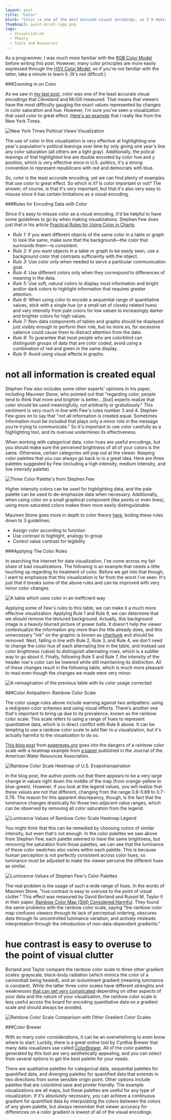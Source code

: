 ```yaml
---
layout: post
title: "Color"
blurb: "Color is one of the most misused visual encodings, so I'm dedicating an entire post on its dos and don'ts."
thumbnail: paint-brush-logo.png
tags: 
  - Visualization
  - Theory
  - Tools and Resources
---
```


As a programmer, I was much more familiar with the [RGB Color Model](https://en.wikipedia.org/wiki/RGB_color_model) before writing this post. However, many color principles are more easily expressed through the [HSV Color Model](https://en.wikipedia.org/wiki/HSL_and_HSV), so if you're not familiar with the latter, take a minute to learn it. (It's not difficult.)

###Zooming in on Color

As we saw in [my last post](http://www.datajourneyman.com/2016/03/07/visual-encodings.html), color was one of the least accurate visual encodings that Cleveland and McGill measured. That means that viewers have the most difficulty gauging the exact values represented by changes in color saturation and hue. However, I'm sure you've seen a visualization that used color to great effect. [Here's an example](http://www.nytimes.com/interactive/2014/07/08/upshot/how-the-year-you-were-born-influences-your-politics.html?abt=0002&abg=1) that I really like from the New York Times.

<img alt="New York Times Political Views Visualization" src="/img/nyt-political-views-visualization.png" class="full-size">

The use of color in this visualization is very effective at highlighting one year's population's political leanings over time by only giving one year's line any color saturation (all others are a light gray). Additionally, the polical leanings of that highlighted line are double encoded by color hue and y position, which is very effective since in U.S. politics, it's a strong convention to represent republicans with red and democrats with blue.

So, color is the least accurate encoding, yet we can find plenty of examples that use color to great effect. So which is it? Is color important or not? The answer, of course, is that it's very important, but that it's also very easy to misuse since it has certain limitations as a visual encoding.

###Rules for Encoding Data with Color

Since it's easy to misuse color as a visual encoding, it'd be helpful to have some guidelines to go by when making visualizations. Stephen Few does just that in his article [Practical Rules for Using Color in Charts](http://www.perceptualedge.com/articles/visual_business_intelligence/rules_for_using_color.pdf).

- *Rule 1:* If you want different objects of the same color in a table or graph to look the same, make sure that the background—the color that surrounds them—is consistent.
- *Rule 2:* If you want objects in a table or graph to be easily seen, use a background color that contrasts sufficiently with the object.
- *Rule 3:* Use color only when needed to serve a particular communication goal.
- *Rule 4:* Use different colors only when they correspond to differences of meaning in the data.
- *Rule 5:* Use soft, natural colors to display most information and bright and/or dark colors to highlight information that requires greater attention.
- *Rule 6:* When using color to encode a sequential range of quantitative values, stick with a single hue (or a small set of closely related hues) and vary intensity from pale colors for low values to increasingly darker and brighter colors for high values.
- *Rule 7:* Non-data components of tables and graphs should be displayed just visibly enough to perform their role, but no more so, for excessive salience could cause them to distract attention from the data.
- *Rule 8:* To guarantee that most people who are colorblind can distinguish groups of data that are color coded, avoid using a combination of red and green in the same display.
- *Rule 9:* Avoid using visual effects in graphs.

<h1 class="pull-quote">not all information is created equal</h1>

Stephen Few also includes some other experts' opinions in his paper, including Maureen Stone, who pointed out that "regarding color, people tend to think that more and brighter is better....[but] experts realize that color should be used meaningfully, not arbitrarily or gratuitously." This sentiment is very much in line with Few's rules number 3 and 4. Stephen Few goes on to say that "not all information is created equal. Sometimes information must be included that plays only a minor role in the message you’re trying to communicate." So it's important to use color carefully as a highlighting tool, and its overuse undermines its effectiveness.

When working with categorical data, color hues are useful encodings, but you should make sure the perceived brightness of all of your colors is the same. Otherwise, certain categories will pop out at the viewer. Keeping color palettes that you can always go back to is a great idea. Here are three palettes suggested by Few (including a high intensity, medium intensity, and low intensity palette).

![Three Color Palette's from Stephen Few](/img/color-palette.png)

Higher intensity colors can be used for highlighting data, and the pale palette can be used to de-emphasize data when necessary. Additionally, when using color on a small graphical component (like points or even lines), using more saturated colors makes them more easily distinguishable. 

Maureen Stone goes more in depth to color theory [here](https://www.perceptualedge.com/articles/b-eye/choosing_colors.pdf), boiling these rules down to 3 guidelines:

- Assign color according to function
- Use contrast to highlight, analogy to group 
- Control value contrast for legibility

###Applying The Color Rules

In searching the internet for data visualization, I've come across my fair share of bad visualizations. The following is an example that needs a little touching up regarding its treatment of color. Before we get into that though, I want to emphasize that this visualization is far from the worst I've seen. It's just that it breaks some of the above rules and can be improved with very minor color changes.

<img alt="A table which uses color in an inefficient way" src="/img/bad-color.jpg" class="full-size">

Applying some of Few's rules to this table, we can make it a much more effective visualization. Applying Rule 1 and Rule 9, we can determine that we should remove the textured background. Actually, this background image is a heavily blurred picture of power balls. It doesn't help the viewer contextualize the information any more than the title already does, and this unnecessary "ink" on the graphic is known as [chartjunk](https://en.wikipedia.org/wiki/Chartjunk) and should be removed. Next, falling in line with Rule 2, Rule 3, and Rule 4, we don't need to change the color hue of each alternating line in the table, and instead use color brightness (value) to distinguish alternating rows, which is a subtler way to go about it. Finally, following Rule 5 and Rule 7, the intensity of the header row's color can be lowered while still maintaining its distinction. All of these changes result in the following table, which is much more pleasant to read even though the changes we made were very minor.

<img alt="A reimagination of the previous table with its color usage corrected" src="/img/good-color.png" class="full-size">

###Color Antipattern: Rainbow Color Scale

The color usage rules above include warning against two antipatters: using a red/green color schemes and using visual effects. There's another one that's important to bring up due to its prevalence, known as the rainbow color scale. This scale refers to using a range of hues to represent quantitative data, which is in direct conflict with Rule 6 above. It can be tempting to use a rainbow color scale to add flair to a visualization, but it's actually harmful to the visualization to do so.

[This blog post](https://eagereyes.org/basics/rainbow-color-map) from [eagereyes.org](https://eagereyes.org) goes into the dangers of a rainbow color scale with a heatmap example from [a paper](http://onlinelibrary.wiley.com/doi/10.1111/jawr.12010/full) published in the Journal of the American Water Resources Association.

<img alt="Rainbow Color Scale Heatmap of U.S. Evapotranspiration" src="/img/rainbow-color-map.jpg" class="full-size">

In the blog post, the author points out that there appears to be a very large change in values right down the middle of the map (from orange-yellow to blue-green). However, if you look at the legend values, you will realize that these values are not that different, changing from the range 0.8-0.89 to 0.7-0.79. The reason for this apparent discrepancy, though, is the fact that the luminance changes drastically for those two adjacent value ranges, which can be observed by removing all color saturation from the legend.

![Luminance Values of Rainbow Color Scale Heatmap Legend](/img/rainbow-color-map-luminance-legend.jpg)

You might think that this can be remedied by choosing colors of similar intensity, but even that's not enough. In the color palettes we saw above from Stephen Few, each palette seemed to have the same brightness, but removing the saturation from those palettes, we can see that the luminance of these color swatches also varies within each palette. This is because human perception is not perfectly consistent across color hues, so luminance must be adjusted to make the viewer perceive the different hues as similar.

![Luminance Values of Stephen Few's Color Palettes](/img/color-palette-b-and-w.png)

The real problem is the usage of such a wide range of hues. In the words of Maureen Stone, "hue contrast is easy to overuse to the point of visual clutter." This effect was measured by David Borland and Russel M. Taylor II in their paper, <a href="/pdf/Rainbow_Color_Map_Still_Considered_Harmful.pdf" download="Rainbow_Color_Map_Still_Considered_Harmful.pdf">Rainbow Color Map (Still) Considered Harmful</a>. They found the same problems with the rainbow color scale, saying "the rainbow color map confuses viewers through its lack of perceptual ordering, obscures data through its uncontrolled luminance variation, and actively misleads interpretation through the introduction of non-data-dependent gradients."

<h1 class="pull-quote right">hue contrast is easy to overuse to the point of visual clutter</h1>

Borland and Taylor compare the rainbow color scale to three other gradient scales: grayscale, black-body radiation (which mimics the color of a cannonball being heated), and an isoluminant gradient (meaning luminance is constant). While the latter three color scales have different strenghts and weaknesses [that can get very complicated](http://www.paraview.org/ParaView/index.php/Default_Color_Map#Grayscale_and_Black-Body_Radiation_Color_Maps) depending on other aspects of your data and the nature of your visualization, the rainbow color scale is less useful across the board for encoding quantitative data on a gradient scale and should always be avoided.

![Rainbow Color Scale Comparison with Other Gradient Color Scales](/img/rainbow-color-scale-comparison.png)

###Color Brewer

With so many color considerations, it can be an overwhelming to even know where to start. Luckily, there is a great online tool by Cynthia Brewer that many data visualizers use called [ColorBrewer](http://colorbrewer2.org). All of the color palettes generated by this tool are very aesthetically appealing, and you can select from several options to get the best palette for your needs.

There are qualitative palettes for categorical data, sequential palettes for quantified data, and diverging palettes for quantified data that extends in two directions from some sensible origin point. Other options include palettes that are colorblind save and printer friendly. The example visualizations are all maps, but these palettes are useful for any type of visualization. If it's absolutely necessary, you can achieve a continuous gradient for quantified data by interpolating the colors between the colors of any given palette, but always remember that viewer accuracy for differences on a color gradient is lowest of all of the visual encodings.

